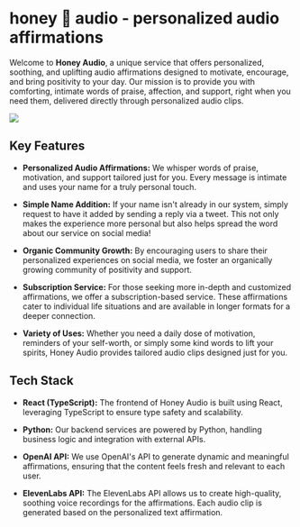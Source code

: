 # honey 🍯 audio - personalized audio affirmations

Welcome to **Honey Audio**, a unique service that offers personalized, soothing, and uplifting audio affirmations designed to motivate, encourage, and bring positivity to your day. Our mission is to provide you with comforting, intimate words of praise, affection, and support, right when you need them, delivered directly through personalized audio clips.

<img src="https://raw.githubusercontent.com/HoneyAudio/HoneyAudio.github.io/refs/heads/main/public/app.png">

## Key Features

- **Personalized Audio Affirmations:** We whisper words of praise, motivation, and support tailored just for you. Every message is intimate and uses your name for a truly personal touch.

- **Simple Name Addition:** If your name isn't already in our system, simply request to have it added by sending a reply via a tweet. This not only makes the experience more personal but also helps spread the word about our service on social media!

- **Organic Community Growth:** By encouraging users to share their personalized experiences on social media, we foster an organically growing community of positivity and support.

- **Subscription Service:** For those seeking more in-depth and customized affirmations, we offer a subscription-based service. These affirmations cater to individual life situations and are available in longer formats for a deeper connection.

- **Variety of Uses:** Whether you need a daily dose of motivation, reminders of your self-worth, or simply some kind words to lift your spirits, Honey Audio provides tailored audio clips designed just for you.

## Tech Stack

- **React (TypeScript):** The frontend of Honey Audio is built using React, leveraging TypeScript to ensure type safety and scalability.

- **Python:** Our backend services are powered by Python, handling business logic and integration with external APIs.

- **OpenAI API:** We use OpenAI's API to generate dynamic and meaningful affirmations, ensuring that the content feels fresh and relevant to each user.

- **ElevenLabs API:** The ElevenLabs API allows us to create high-quality, soothing voice recordings for the affirmations. Each audio clip is generated based on the personalized text affirmation.
